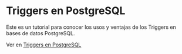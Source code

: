 Triggers en PostgreSQL
================

Este es un tutorial para conocer los usos y ventajas de los Triggers en bases de datos PostgreSQL.

Ver en [Triggers en PostgreSQL](https://github.com/Carligueroa/pgsql-triggers/blob/master/pgsql_triggers.md)
